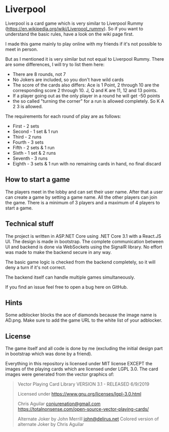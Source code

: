 # Liverpool

Liverpool is a card game which is very similar to Liverpool Rummy (https://en.wikipedia.org/wiki/Liverpool_rummy). So if you want to understand the basic rules, have a look on the wiki page first.

I made this game mainly to play online with my friends if it's not possible to meet in person.

But as I mentioned it is very similar but not equal to Liverpool Rummy. There are some differences, I will try to list them here:

* There are 8 rounds, not 7
* No Jokers are included, so you don't have wild cards
* The score of the cards also differs: Ace is 1 Point, 2 through 10 are the corresponding score 2 through 10. J, Q and K are 11, 12 and 13 points. 
* If a player going out as the only player in a round he will get -50 points
* the so called "turning the corner" for a run is allowed completely. So K A 2 3 is allowed.

The requirements for each round of play are as follows:

* First - 2 sets
* Second - 1 set & 1 run
* Third - 2 runs
* Fourth - 3 sets
* Fifth - 2 sets & 1 run
* Sixth - 1 set & 2 runs
* Seventh - 3 runs
* Eighth - 3 sets & 1 run with no remaining cards in hand, no final discard

## How to start a game
The players meet in the lobby and can set their user name. After that a user can create a game by setting a game name. All the other players can join the game. There is a minimum of 3 players and a maximum of 4 players to start a game.

## Technical stuff
The project is written in ASP.NET Core using .NET Core 3.1 with a React.JS UI. The design is made in bootstrap. The complete communication between UI and backend is done via WebSockets using the SignalR library. No effort was made to make the backend secure in any way.

The basic game logic is checked from the backend completely, so it will deny a turn if it's not correct.

The backend itself can handle multiple games simultaneously.

If you find an issue feel free to open a bug here on GitHub. 

## Hints
Some adblocker blocks the ace of diamonds because the image name is AD.png. Make sure to add the game URL to the white list of your adblocker.

## License
The game itself and all code is done by me (excluding the initial design part in bootstrap which was done by a friend). 

Everything in this repository is licensed under MIT license EXCEPT the images of the playing cards which are licensed under LGPL 3.0. The card images were generated from the vector graphics of:

> Vector Playing Card Library 
> VERSION 3.1 - RELEASED 6/9/2019
>
> Licensed under https://www.gnu.org/licenses/lgpl-3.0.html
>
> Chris Aguilar 
> conjurenation@gmail.com         
> https://totalnonsense.com/open-source-vector-playing-cards/
>
> Alternate Joker by John Merrill
> john@delirus.net
> Colored version of alternate Joker by Chris Aguilar
